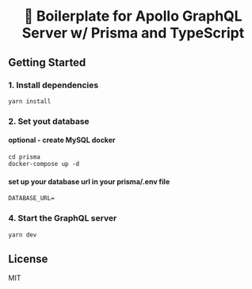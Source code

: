 <div align="center">
  <h1>🚀 Boilerplate for Apollo GraphQL Server w/ Prisma and TypeScript</h1>
</div>

## Getting Started

### 1. Install dependencies
```
yarn install
```

### 2. Set yout database

#### optional - create MySQL docker

```
cd prisma
docker-compose up -d
```

#### set up your database url in your prisma/.env file

```
DATABASE_URL=
```

### 4. Start the GraphQL server
```
yarn dev
```

## License
MIT